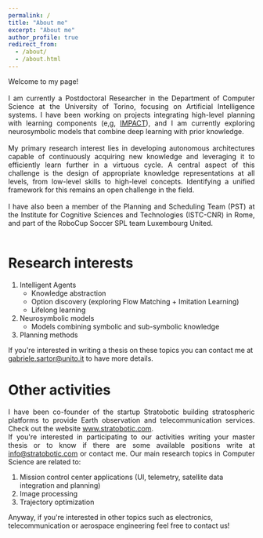 ```yaml
---
permalink: /
title: "About me"
excerpt: "About me"
author_profile: true
redirect_from: 
  - /about/
  - /about.html
---
```


<div align="justify">
Welcome to my page!
<br><br>
I am currently a Postdoctoral Researcher in the Department of Computer Science at the University of Torino, focusing on Artificial Intelligence systems.
I have been working on projects integrating high-level planning with learning components (e,g, <a href="https://www.istc.cnr.it/en/content/impact-intrinsically-motivated-planning-architecture-curiosity-driven-robots">IMPACT</a>), and I am currently exploring neurosymbolic models that combine deep learning with prior knowledge.
<br><br>
My primary research interest lies in developing autonomous architectures capable of continuously acquiring new knowledge and leveraging it to efficiently learn further in a virtuous cycle. 
A central aspect of this challenge is the design of appropriate knowledge representations at all levels, from low-level skills to high-level concepts.
Identifying a unified framework for this remains an open challenge in the field.
<br><br>
I have also been a member of the Planning and Scheduling Team (PST) at the Institute for Cognitive Sciences and Technologies (ISTC-CNR) in Rome, and part of the RoboCup Soccer SPL team Luxembourg United.
<br><br>
</div>

Research interests
======
1. Intelligent Agents
   * Knowledge abstraction
   * Option discovery (exploring Flow Matching + Imitation Learning)
   * Lifelong learning
2. Neurosymbolic models
   * Models combining symbolic and sub-symbolic knowledge
3. Planning methods

If you're interested in writing a thesis on these topics you can contact me at <u>gabriele.sartor@unito.it</u> to have more details.


Other activities
======
<div align="justify">
I have been co-founder of the startup Stratobotic building stratospheric platforms to provide Earth observation and telecommunication services. 
Check out the website <a href="https://www.stratobotic.com/">www.stratobotic.com</a>.
<br>
If you're interested in participating to our activities writing your master thesis or to know if there are some available positions write at <u>info@stratobotic.com</u> or contact me.
Our main research topics in Computer Science are related to:
</div>

1. Mission control center applications (UI, telemetry, satellite data integration and planning)
2. Image processing
3. Trajectory optimization

Anyway, if you're interested in other topics such as electronics, telecommunication or aerospace engineering feel free to contact us!
